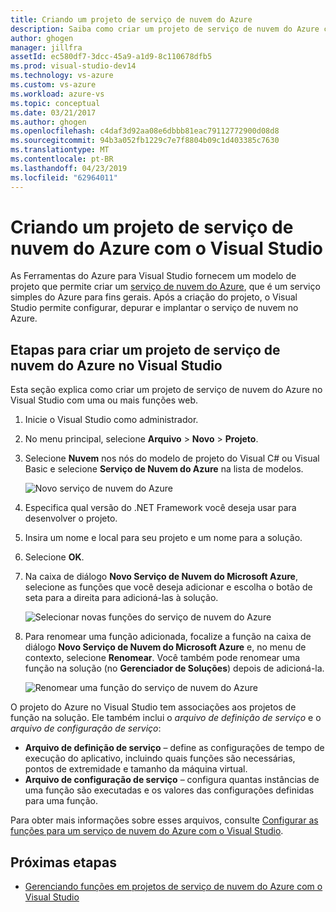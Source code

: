 ```yaml
---
title: Criando um projeto de serviço de nuvem do Azure
description: Saiba como criar um projeto de serviço de nuvem do Azure com o Visual Studio
author: ghogen
manager: jillfra
assetId: ec580df7-3dcc-45a9-a1d9-8c110678dfb5
ms.prod: visual-studio-dev14
ms.technology: vs-azure
ms.custom: vs-azure
ms.workload: azure-vs
ms.topic: conceptual
ms.date: 03/21/2017
ms.author: ghogen
ms.openlocfilehash: c4daf3d92aa08e6dbbb81eac79112772900d08d8
ms.sourcegitcommit: 94b3a052fb1229c7e7f8804b09c1d403385c7630
ms.translationtype: MT
ms.contentlocale: pt-BR
ms.lasthandoff: 04/23/2019
ms.locfileid: "62964011"
---
```

# <a name="creating-an-azure-cloud-service-project-with-visual-studio"></a>Criando um projeto de serviço de nuvem do Azure com o Visual Studio
As Ferramentas do Azure para Visual Studio fornecem um modelo de projeto que permite criar um [serviço de nuvem do Azure](/azure/cloud-services/cloud-services-choose-me), que é um serviço simples do Azure para fins gerais. Após a criação do projeto, o Visual Studio permite configurar, depurar e implantar o serviço de nuvem no Azure.

## <a name="steps-to-create-an-azure-cloud-service-project-in-visual-studio"></a>Etapas para criar um projeto de serviço de nuvem do Azure no Visual Studio
Esta seção explica como criar um projeto de serviço de nuvem do Azure no Visual Studio com uma ou mais funções web.

1. Inicie o Visual Studio como administrador.

1. No menu principal, selecione **Arquivo** > **Novo** > **Projeto**.

1. Selecione **Nuvem** nos nós do modelo de projeto do Visual C# ou Visual Basic e selecione **Serviço de Nuvem do Azure** na lista de modelos.

    ![Novo serviço de nuvem do Azure](./media/vs-azure-tools-azure-project-create/new-project-wizard-for-cloud-service.png)

1. Especifica qual versão do .NET Framework você deseja usar para desenvolver o projeto.

1. Insira um nome e local para seu projeto e um nome para a solução.

1. Selecione **OK**.

1. Na caixa de diálogo **Novo Serviço de Nuvem do Microsoft Azure**, selecione as funções que você deseja adicionar e escolha o botão de seta para a direita para adicioná-las à solução.

    ![Selecionar novas funções do serviço de nuvem do Azure](./media/vs-azure-tools-azure-project-create/new-cloud-service.png)

1. Para renomear uma função adicionada, focalize a função na caixa de diálogo **Novo Serviço de Nuvem do Microsoft Azure** e, no menu de contexto, selecione **Renomear**. Você também pode renomear uma função na solução (no **Gerenciador de Soluções**) depois de adicioná-la.

    ![Renomear uma função do serviço de nuvem do Azure](./media/vs-azure-tools-azure-project-create/new-cloud-service-rename.png)

O projeto do Azure no Visual Studio tem associações aos projetos de função na solução. Ele também inclui o *arquivo de definição de serviço* e o *arquivo de configuração de serviço*:

- **Arquivo de definição de serviço** – define as configurações de tempo de execução do aplicativo, incluindo quais funções são necessárias, pontos de extremidade e tamanho da máquina virtual.
- **Arquivo de configuração de serviço** – configura quantas instâncias de uma função são executadas e os valores das configurações definidas para uma função.

Para obter mais informações sobre esses arquivos, consulte [Configurar as funções para um serviço de nuvem do Azure com o Visual Studio](vs-azure-tools-configure-roles-for-cloud-service.md).

## <a name="next-steps"></a>Próximas etapas
- [Gerenciando funções em projetos de serviço de nuvem do Azure com o Visual Studio](./vs-azure-tools-cloud-service-project-managing-roles.md)
